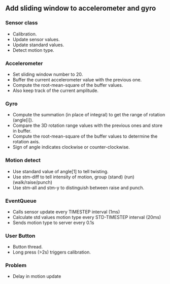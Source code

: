 ## Add sliding window to accelerometer and gyro

### Sensor class
- Calibration.
- Update sensor values.
- Update standard values.
- Detect motion type.

### Accelerometer
- Set sliding window number to 20.
- Buffer the current accelerometer value with the previous one.
- Compute the root-mean-square of the buffer values.
- Also keep track of the current amplitude.

### Gyro
- Compute the summation (in place of integral) to get the range of rotation (angle[i]).
- Compare the 3D rotation range values with the previous ones and store in buffer.
- Compute the root-mean-square of the buffer values to determine the rotation axis.
- Sign of angle indicates clockwise or counter-clockwise.

### Motion detect
- Use standard value of angle[1] to tell twisting.
- Use stm-diff to tell intensity of motion, group (stand) (run) (walk/raise/punch)
- Use stm-all and stm-y to distinguish between raise and punch.

### EventQueue
- Calls sensor update every TIMESTEP interval (1ms)
- Calculate std values motion type every STD-TIMESTEP interval (20ms)
- Sends motion type to server every 0.1s

### User Button
- Button thread.
- Long press (>2s) triggers calibration.

### Problem
- Delay in motion update
